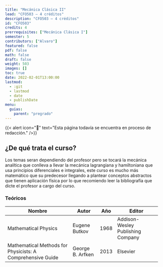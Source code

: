 ```yaml
---
title: "Mecánica Clásica II"
lead: "CFO503 — 4 créditos"
description: "CFO503 — 4 créditos"
id: "CFO503"
credits: 4
prerrequisites: ["Mecánica Clásica I"]
semester: 5
contributors: ["Alvaro"]
featured: false
pdf: false
math: false
draft: false
weight: 503
images: []
toc: true
date: 2022-02-01T13:00:00
lastmod:
  - :git
  - lastmod
  - date
  - publishDate
menu:
  guias:
    parent: "pregrado"
---
```


{{< alert icon="🔔" text="Esta página todavía se encuentra en proceso de redacción." />}}

## ¿De qué trata el curso?

Los temas seran dependiendo del profesor pero se tocará la mecánica analítica que conlleva a llevar la mecánica lagrangiana y hamiltoniana que usa principios diferenciales e integrales, este curso es mucho más matemático que su predecesor llegando a plantear conceptos abstractos que tienen aplicación física por lo que recomiendo leer la bibliografía que dicte el profesor a cargo del curso.

### Teóricos

|Nombre|Autor|Año|Editor|
|------|-----|---|------|
|Mathematical Physics|Eugene Butkov|1968|Addison-Wesley Publishing Company|
|Mathematical Methods for Physicists: A Comprehensive Guide|George B. Arfken|2013|Elsevier|
